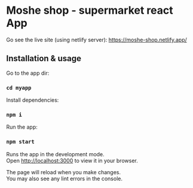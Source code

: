 # Moshe shop - supermarket react App
Go see the live site (using netlify server): https://moshe-shop.netlify.app/


## Installation & usage

Go to the app dir:
### `cd myapp`

Install dependencies:

### `npm i`

Run the app:

### `npm start`

Runs the app in the development mode.\
Open [http://localhost:3000](http://localhost:3000) to view it in your browser.

The page will reload when you make changes.\
You may also see any lint errors in the console.
